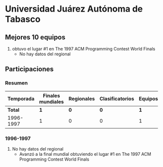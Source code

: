 ---
---

# Universidad Juárez Autónoma de Tabasco

## Mejores 10 equipos

1. _<Desconocido>_ obtuvo el lugar #1 en The 1997 ACM Programming Contest World Finals
    - No hay datos del regional

## Participaciones

### Resumen

| Temporada | Finales mundiales | Regionales | Clasificatorios | Equipos |
| --- | --- | --- | --- | --- |
| **Total** | **1** | **0** | **0** | **1** |
| 1996-1997 | 1 | 0 | 0 | 1 |

### 1996-1997

1. No hay datos del regional
    - Avanzó a la final mundial obtuviendo el lugar #1 en The 1997 ACM Programming Contest World Finals




